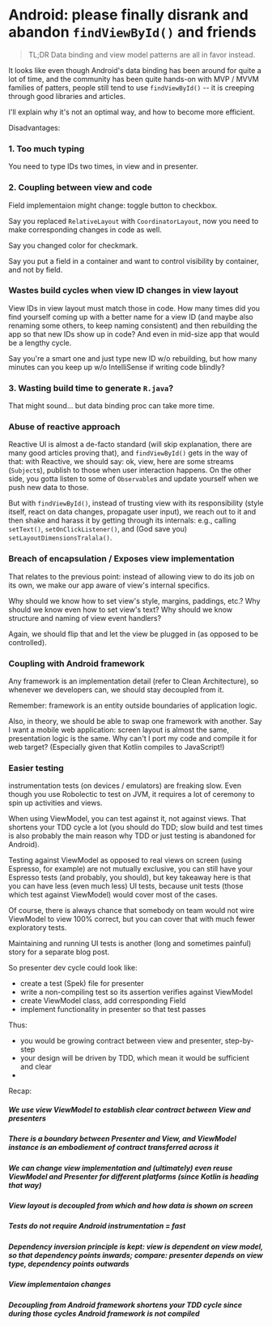 Android: please finally disrank and abandon `findViewById()` and friends
=======

> TL;DR Data binding and view model patterns are all in favor instead.

It looks like even though Android's data binding has been around for quite a lot of time, and the community has been quite hands-on with MVP / MVVM families of patters, people still tend to use `findViewById()` -- it is creeping through good libraries and articles.

I'll explain why it's not an optimal way, and how to become more efficient.

Disadvantages:

### 1. Too much typing

You need to type IDs two times, in view and in presenter.



### 2. Coupling between view and code

Field implementaion might change: toggle button to checkbox.

Say you replaced `RelativeLayout` with `CoordinatorLayout`, now you need to make corresponding changes in code as well.

Say you changed color for checkmark.

Say you put a field in a container and want to control visibility by container, and not by field.

### Wastes build cycles when view ID changes in view layout

View IDs in view layout must match those in code. How many times did you find yourself coming up with a better name for a view ID (and maybe also renaming some others, to keep naming consistent) and then rebuilding the app so that new IDs show up in code? And even in mid-size app that would be a lengthy cycle.

Say you're a smart one and just type new ID w/o rebuilding, but how many minutes can you keep up w/o IntelliSense if writing code blindly?

### 3. Wasting build time to generate `R.java`?

That might sound... but data binding proc can take more time.

### Abuse of reactive approach

Reactive UI is almost a de-facto standard (will skip explanation, there are many good articles proving that), and `findViewById()` gets in the way of that:
with Reactive, we should say: ok, view, here are some streams (`Subject`s), publish to those when user interaction happens. On the other side, you gotta listen to some of `Observable`s and update yourself when we push new data to those.

But with `findViewById()`, instead of trusting view with its responsibility (style itself, react on data changes, propagate user input), we reach out to it and then shake and harass it by getting through its internals: e.g., calling `setText()`, `setOnClickListener()`, and (God save you) `setLayoutDimensionsTralala()`.

### Breach of encapsulation / Exposes view implementation

That relates to the previous point: instead of allowing view to do its job on its own, we make our app aware of view's internal specifics.

Why should we know how to set view's style, margins, paddings, etc.?
Why should we know even how to set view's text?
Why should we know structure and naming of view event handlers?

Again, we should flip that and let the view be plugged in (as opposed to be controlled).


### Coupling with Android framework

Any framework is an implementation detail (refer to Clean Architecture), so whenever we developers can, we should stay decoupled from it.

Remember: framework is an entity outside boundaries of application logic.

Also, in theory, we should be able to swap one framework with another.
Say I want a mobile web application: screen layout is almost the same, presentation logic is the same. Why can't I port my code and compile it for web target? (Especially given that Kotlin compiles to JavaScript!)


### Easier testing

instrumentation tests (on devices / emulators) are freaking slow. Even though you use Robolectic to test on JVM, it requires a lot of ceremony to spin up activities and views.

When using ViewModel, you can test against it, not against views.
That shortens your TDD cycle a lot (you should do TDD; slow build and test times is also probably the main reason why TDD or just testing is abandoned for Android).

Testing against ViewModel as opposed to real views on screen (using Espresso, for example) are not mutually exclusive, you can still have your Espresso tests (and probably, you should), but key takeaway here is that you can have less (even much less) UI tests, because unit tests (those which test against ViewModel) would cover most of the cases.

Of course, there is always chance that somebody on team would not wire ViewModel to view 100% correct, but you can cover that with much fewer exploratory tests.

Maintaining and running UI tests is another (long and sometimes painful) story for a separate blog post.

So presenter dev cycle could look like:
- create a test (Spek) file for presenter
- write a non-compiling test so its assertion verifies against ViewModel
- create ViewModel class, add corresponding Field
- implement functionality in presenter so that test passes

Thus:
- you would be growing contract between view and presenter, step-by-step
- your design will be driven by TDD, which mean it would be sufficient and clear
-

Recap:

##### We use view ViewModel to establish clear contract between View and presenters

##### There is a boundary between Presenter and View, and ViewModel instance is an embodiement of contract transferred across it

##### We can change view implementation and (ultimately) even reuse ViewModel and Presenter for different platforms (since Kotlin is heading that way)

##### View layout is decoupled from which and how data is shown on screen

##### Tests do not require Android instrumentation = fast

##### Dependency inversion principle is kept: view is dependent on view model, so that dependency points inwards; compare: presenter depends on view type, dependency points outwards

##### View implementaion changes

##### Decoupling from Android framework shortens your TDD cycle since during those cycles Android framework is not compiled
